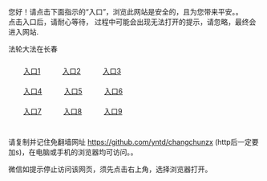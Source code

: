 您好！请点击下面指示的“入口”，浏览此网站是安全的，且为您带来平安。。 <br/>
点击入口后，请耐心等待， 过程中可能会出现无法打开的提示，请忽略，最终会进入网站. </br>

法轮大法在长春<br/>
<div style="padding:10px"><a style="margin:20px" target="_blank" href="https://d1c6txz9sp0k5d.cloudfront.net/2Qpsp?sfsaxex" id="ccLink1" rel="nofollow">入口1</a> <a target="_blank" style="margin:20px" href="https://d1h0uvhfkw5cfx.cloudfront.net/2Qpsp?lgsdbmsu" id="ccLink2" rel="nofollow">入口2</a> <a style="margin:20px" target="_blank" href="https://d2pmvr9mwa5mx.cloudfront.net/2Qpsp?nzfrzlnu" id="ccLink3" rel="nofollow">入口3</a></div>

<div style="padding:10px" ><a style="margin:20px" target="_blank" href="https://d1c6txz9sp0k5d.cloudfront.net/2Qpsp?sfsaxex" id="ccLink4" rel="nofollow">入口4</a> <a style="margin:20px" href="https://d1h0uvhfkw5cfx.cloudfront.net/2Qpsp?lgsdbmsu" target="_blank" id="ccLink5" rel="nofollow">入口5</a> <a style="margin:20px" href="https://d2pmvr9mwa5mx.cloudfront.net/2Qpsp?nzfrzlnu" target="_blank" id="ccLink6" rel="nofollow">入口6</a></div>

<div style="padding:10px"><a style="margin:20px" target="_blank" href="https://d1c6txz9sp0k5d.cloudfront.net/2Qpsp?sfsaxex" id="ccLink7" rel="nofollow">入口7</a> <a style="margin:20px" href="https://d1h0uvhfkw5cfx.cloudfront.net/2Qpsp?lgsdbmsu" target="_blank" id="ccLink8" rel="nofollow">入口8</a> <a style="margin:20px" target="_blank" href="https://d2pmvr9mwa5mx.cloudfront.net/2Qpsp?nzfrzlnu" id="ccLink9" rel="nofollow">入口9</a></div>

<br/>



请复制并记住免翻墙网址 https://github.com/yntd/changchunzx (http后一定要加s)，在电脑或手机的浏览器均可访问。。<br/>

微信如提示停止访问该网页，须先点击右上角，选择浏览器打开。
